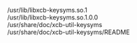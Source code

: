 /usr/lib/libxcb-keysyms.so.1  
/usr/lib/libxcb-keysyms.so.1.0.0  
/usr/share/doc/xcb-util-keysyms  
/usr/share/doc/xcb-util-keysyms/README  
